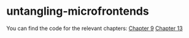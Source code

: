 # untangling-microfrontends

You can find the code for the relevant chapters:
[Chapter 9](https://github.com/ngkamperlo/untangling-microfrontends/tree/main/9)
[Chapter 13](https://github.com/ngkamperlo/untangling-microfrontends/tree/main/13)
